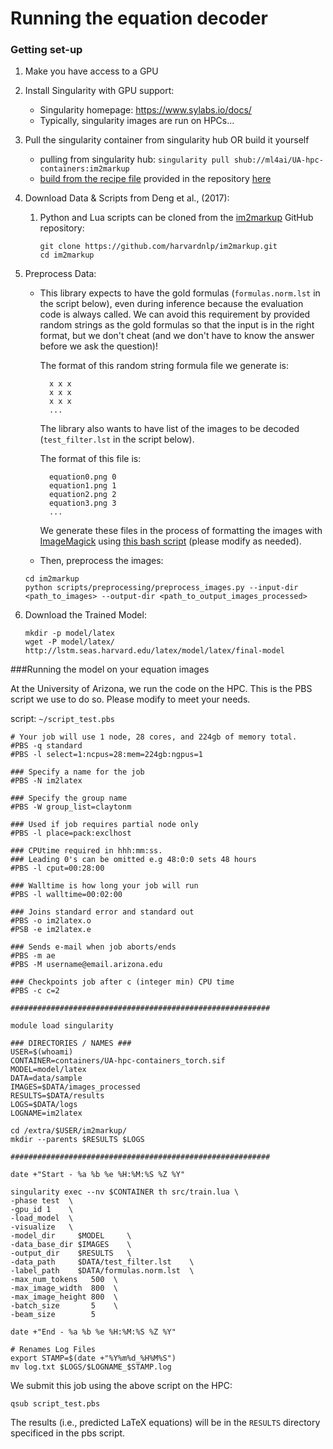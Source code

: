 # Running the equation decoder

### Getting set-up

1. Make you have access to a GPU

2. Install Singularity with GPU support:

   - Singularity homepage: <https://www.sylabs.io/docs/>
   - Typically, singularity images are run on HPCs...

3. Pull the singularity container from singularity hub OR build it yourself

   - pulling from singularity hub: `singularity pull shub://ml4ai/UA-hpc-containers:im2markup`
   - [build from the recipe file](https://singularity.lbl.gov/docs-build-container#building-containers-from-singularity-recipe-files) provided in the repository [here](https://github.com/ml4ai/automates/blob/2f5c2499152c0d9dd27f5ad6b9b1ecb95999a110/equation_extraction/containers/Singularity.im2markup)

4. Download Data & Scripts from Deng et al., (2017): 

   1. Python and Lua scripts can be cloned from the [im2markup](https://github.com/harvardnlp/im2markup) GitHub repository:

      ```
      git clone https://github.com/harvardnlp/im2markup.git
      cd im2markup
      ```

5. Preprocess Data:

    - This library expects to have the gold formulas (`formulas.norm.lst` in the script below), even during inference because the evaluation code is always called.  We can avoid this requirement by provided random strings as the gold formulas so that the input is in the right format, but we don't cheat (and we don't have to know the answer before we ask the question)!  

      The format of this random string formula file we generate is:

      ```
        x x x
        x x x
        x x x
        ...
      ```
      The library also wants to have list of the images to be decoded (`test_filter.lst` in the script below).  

      The format of this file is:

      ```
        equation0.png 0
        equation1.png 1
        equation2.png 2
        equation3.png 3
        ...
      ```

      We generate these files in the process of formatting the images with [ImageMagick](https://www.imagemagick.org) using [this bash script](https://github.com/ml4ai/automates/blob/d14c69372b7cd20f6085812f66970b0bd9230409/equation_extraction/convert_to_png.sh) (please modify as needed).  

    - Then, preprocess the images:

    ```
    cd im2markup
    python scripts/preprocessing/preprocess_images.py --input-dir <path_to_images> --output-dir <path_to_output_images_processed>
    ```

 6. Download the Trained Model:

     ```
     mkdir -p model/latex
     wget -P model/latex/ http://lstm.seas.harvard.edu/latex/model/latex/final-model
     ```



###Running the model on your equation images

At the University of Arizona, we run the code on the HPC.  This is the PBS script we use to do so.  Please modify to meet your needs. 

script: ```~/script_test.pbs```

```
# Your job will use 1 node, 28 cores, and 224gb of memory total.
#PBS -q standard
#PBS -l select=1:ncpus=28:mem=224gb:ngpus=1

### Specify a name for the job
#PBS -N im2latex

### Specify the group name
#PBS -W group_list=claytonm

### Used if job requires partial node only
#PBS -l place=pack:exclhost

### CPUtime required in hhh:mm:ss.
### Leading 0's can be omitted e.g 48:0:0 sets 48 hours
#PBS -l cput=00:28:00

### Walltime is how long your job will run
#PBS -l walltime=00:02:00

### Joins standard error and standard out
#PBS -o im2latex.o
#PSB -e im2latex.e

### Sends e-mail when job aborts/ends
#PBS -m ae
#PBS -M username@email.arizona.edu

### Checkpoints job after c (integer min) CPU time
#PBS -c c=2

##########################################################

module load singularity

### DIRECTORIES / NAMES ###
USER=$(whoami)
CONTAINER=containers/UA-hpc-containers_torch.sif
MODEL=model/latex
DATA=data/sample
IMAGES=$DATA/images_processed
RESULTS=$DATA/results
LOGS=$DATA/logs
LOGNAME=im2latex

cd /extra/$USER/im2markup/
mkdir --parents $RESULTS $LOGS

##########################################################

date +"Start - %a %b %e %H:%M:%S %Z %Y"

singularity exec --nv $CONTAINER th src/train.lua \
-phase test  \
-gpu_id 1    \
-load_model  \
-visualize   \
-model_dir     $MODEL     \
-data_base_dir $IMAGES    \
-output_dir    $RESULTS   \
-data_path     $DATA/test_filter.lst    \
-label_path    $DATA/formulas.norm.lst  \
-max_num_tokens   500  \
-max_image_width  800  \
-max_image_height 800  \
-batch_size       5    \
-beam_size        5

date +"End - %a %b %e %H:%M:%S %Z %Y"

# Renames Log Files
export STAMP=$(date +"%Y%m%d_%H%M%S")
mv log.txt $LOGS/$LOGNAME_$STAMP.log
```

We submit this job using the above script on the HPC:

```
qsub script_test.pbs
```

The results (i.e., predicted LaTeX equations) will be in the `RESULTS` directory specificed in the pbs script.

